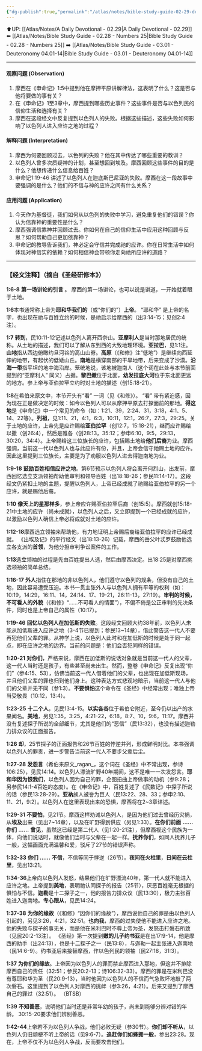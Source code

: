 ```yaml
---
{"dg-publish":true,"permalink":"/atlas/notes/bible-study-guide-02-29-deuteronomy-01/"}
---
```


⬆️UP: [[Atlas/Notes/A Daily Devotional - 02.29\|A Daily Devotional - 02.29]]
⬅️ [[Atlas/Notes/Bible Study Guide - 02.28 - Numbers 25\|Bible Study Guide - 02.28 - Numbers 25]]
➡️ [[Atlas/Notes/Bible Study Guide - 03.01 - Deuteronomy 04.01-14\|Bible Study Guide - 03.01 - Deuteronomy 04.01-14]] 

---

#### 观察问题 (Observation)

1. 摩西在《申命记》1:5中提到他在摩押平原讲解律法，这表明了什么？这是否与他将要做的事有关？
2. 在《申命记》1至3章中，摩西提到哪些历史事件？这些事件是否与以色列民的信仰生活和选择有关？
3. 摩西在这段经文中反复提到以色列人的失败。根据这些描述，这些失败如何影响了以色列人进入应许之地的过程？

#### 解释问题 (Interpretation)

1. 摩西为何要回顾过去，以色列的失败？他在其中传达了哪些重要的教训？
2. 以色列人曾多次质疑神的计划，甚至想回到埃及。摩西回顾这些事件的目的是什么？他想传递什么信息给百姓？
3. 申命记1:19-46 讲述了以色列人在迦底斯巴尼亚的失败。摩西在这一段故事中要强调的是什么？他们的不信与神的应许之间有什么关系？

#### 应用问题 (Application)

1. 今天作为基督徒，我们如何从以色列的失败中学习，避免重复他们的错误？你认为信靠神的重要性是什么？
2. 摩西强调信靠神并回顾过去。你如何在自己的信仰生活中应用这种回顾与反思？如何帮助自己更加依靠神？
3. 申命记的教导告诉我们，神必定会守信并完成祂的应许。你在日常生活中如何体现对神信实的依赖？如何相信神会带领你走向祂所应许的道路？
---
### 【经文注释】（摘自《圣经研修本》）

**1:6-8** **第一场讲论的引言** 。 摩西的第一场讲论，也可以说是讲道，一开始就着眼于土地。

**1:6**本书通常称上帝为**耶和华我们的**（或“你们的”）**上帝**。 “耶和华” 是上帝的名字，也出现在祂与百姓立约的时候，是祂启示给摩西的（出3:14-15；见创2:4注）。

**1:7** **转到**，民10:11-12记述以色列人离开西奈山。**亚摩利人**是当时那地居民的统称。从土地的描述，我们可以了解从东到西的大致地理环境。**亚拉巴**，见1:1注。**山地**指从西边俯瞰约旦河谷的高山山脊。**高原**（《和修》注“低地”）是继续向西延伸的地带，有起伏的低矮山丘。**南地**是横穿南部的干旱地带，后来变成了沙漠。**沿海一带**指平坦的地中海沿岸。笼统地说，该地被迦南人（这个词在此处与本节前面提到的“亚摩利人” 同义）占据。**黎巴嫩**位于北面，**幼发拉底大河**位于东北面更远的地方。参上帝与亚伯拉罕立约时对土地的描述（创15:18-21）。

**1:8**在希伯来原文中，本节开头有“看” 一词（见《和修》）。 “看” 带有紧迫感，因为现在正是做决定的时候：如今以色列人可以从摩押平原去打探面前的那地。**得这地**是《申命记》中一个常见的命令（如：1:21、39，2:24、31，3:18，4:1、5、14、22等）。**列祖**，见1:11、21，4:1，6:3，10:11，12:1，26:7，27:3，29:25。关于土地的应许，上帝先是应许赐给**亚伯拉罕**（创12:7，15:18-21），继而应许赐给以撒（创26:4），然后是雅各（创28:13，35:12；参申6:10，9:5，29:13，30:20，34:4）。上帝赐给这三位族长的应许，包括赐土地给**他们后裔**为业。摩西强调，当前这一代以色列人也与此应许有份，并且，上帝会信守祂赐土地的应许。因此这里提到三位族长，主要是为了劝服以色列人进去得迦南地为业。

**1:9-18** **鼓励百姓相信应许之地**。第6节预示以色列人将会离开何烈山，出发前，摩西回忆选立支派领袖帮助他审判和领导百姓（出18:18-26；参民11:14-17）。这段经文仍紧扣土地的主题，提醒以色列人，上帝已经成就了祂赐给亚伯拉罕的另一个应许，就是赐他后裔。

**1:10** **像天上的星那样多**，参上帝应许赐亚伯拉罕后裔（创15:5）。摩西就创15:18-21中土地的应许（尚未成就），以色列人之后，又立即提到一个已经成就的应许，以激励以色列人确信上帝必将成就对土地的应许。

**1:12-18**摩西选立领袖来帮助他，有力地证明上帝赐后裔给亚伯拉罕的应许已经成就。 《出埃及记》的平行经文（出18:13-26）记载，摩西的岳父叶忒罗鼓励他选立各支派的**首领**，为他分担审判争讼案件的工作。

**1:13**选**立**领袖的过程是先由百姓提出人选，然后由摩西决定。出18:25是对摩西挑选领袖的简单总结。

**1:16-17** **外人**指住在那地的非以色列人，他们遵守以色列的规条，但没有自己的土地，因此容易遭受压迫。本书一贯主张外人与以色列人拥有平等的权利（如：10:19，14:29，16:11、14，24:14、17、19-21，26:11-13，27:19）。**审判的时候，不可看人的外貌**（《和修》“……不可看人的情面”），不偏不倚是公正审判的先决条件，同时也是上帝自己的属性（10:17）。

**1:19-46** **回忆以色列人在加低斯的失败**。这段经文回顾大约38年前，以色列人未能从加低斯进入应许之地（3-4节已提到；参民13~14章），借此警告这一代人不要再犯他们父辈的罪。从神学上说，以色列人此时和在加低斯的时候是处于同一起点，即在应许之地的边界。当前的问题是：他们会否犯同样的错误。

**1:20-21** **对你们**，严格来说，摩西在加低斯的说话对象就是当前这一代人的父辈，这一代人当时还是孩子，有些甚至尚未出生。然而，整卷《申命记》反复出现“你们”（参4:15、53），仿佛当前这一代人借着他们的父辈，也出现在加低斯现场，并且他们父辈的罪也归到他们身上。这种表达方式悲观地暗示，当前这一代人与他们的父辈并无不同（参1:3）。**不要惧怕**这个命令在《圣经》中经常出现；唯独上帝当受敬畏（10:12，13:4）。

**1:23-25** **十二个人**，见民13:4-15。**以实各谷**位于希伯仑附近，至今仍以出产的水果闻名。**美地**，另见1:35，3:25，4:21-22，6:18，8:7、10，9:6，11:17。摩西并没有复述探子所说的全部细节，尤其是他们的“恶信”（民13:32），也没有描述迦勒力排众议的正面报告。

**1:26** **却**，25节探子的正面报告和26节百姓的悖逆并列，形成鲜明对比。本书强调以色列人的罪责，进一步警告当前这一代人不要步父辈后尘。

**1:27-28** **发怨言**（希伯来原文_ragan_，这个词在《圣经》中不常出现，参诗106:25），见民14:14。以色列人漂流旷野40年期间，这不是唯一一次发怨言。**耶和华因为恨我们**，以色列人因为自己的罪，企图扭曲上帝做事的动机（参9:28；另参民14:1-4百姓的态度）。在《申命记》中，百姓复述了《民数记》中探子所说的话（参民13:28-29）。**亚衲**族人被誉为巨人（民13:22、28、33；参申2:10、11、21，9:2）。以色列人在这里表现出来的恐惧，摩西将在2~3章详述。

**1:29-31** **不要怕**，见21节。摩西这样劝诫以色列人，是因为他们过去曾经历灾祸，从**埃及**出来（见出7~14章），以及在旷野得到供应（另见1:33）。**在你们前面** **……** **你们** **……** **曾见**，虽然这已经是第二代人（见1:20-21注），但摩西视这个民族为一体，向他们说话时，就像他们当时与父辈在一起一样。**抚养你们**，如同人抚养儿子一般，这幅画面充满温馨和爱，驳斥了27节的错误声称。

**1:32-33** **你们** **……** **不信**，不信等同于悖逆（26节）。**夜间在火柱里**，**日间在云柱里**，见出13:21。

**1:34-36**上帝向以色列人发怒，结果他们在旷野漂流40年，第一代人就不能进入应许之地。上帝提到**美地**，表明祂认同探子的报告（25节），厌恶百姓毫无根据的惧怕与不信。**迦勒**是十二探子之一，他的报告力排众议（民13:30），极力主张百姓进入迦南地。**专心跟从**，见民14:24。

**1:37-38** **为你的缘故**（《和修》“因你们的缘故”），摩西说他自己的罪是由以色列人引起的，另见3:26，4:21，32:51。**也向我**，摩西的过失使他不能进入应许之地。他的失败与探子的事无关，而是他在米利巴时不尊上帝为圣，发怒击打磐石所致（见民20:2-13注）。 《圣经》第一次提到**嫩的儿子约书亚**是在出17:9-14，他是摩西的助手（出24:13），也是十二探子之一（民13:8），与迦勒一起主张进入迦南地（民14:6-9）。约书亚后来接替摩西，作以色列民的领袖（民27:18，31:3）。

**1:37 为你们的缘故**。上帝因为以色列人的罪而禁止摩西进入那地，但这并不排除摩西自己的责任（32:51；参民20:2-13；诗106:32-33）。摩西的罪是在米利巴没有尊耶和华为圣（民20:9-13），当时他因为以色列人的不信而气急败坏地敲了两次磐石。这里提到了以色列人对摩西的挑衅（参3:26，4:21）。后来又提到了摩西自己的罪过（32:51）。 （BTSB）

**1:39** **不知善恶**，说明他们当时还是非常年幼的孩子，尚未到能够分辨对错的年龄。 30:15-20要求他们辨别善恶。

**1:42-44**上帝若不为以色列人争战，他们必败无疑（参30节）。**你们却不听从**，以色列人仍旧顽梗不听上帝的话（见9:6-7）。**追赶你们如蜂拥一般**，参出23:28。现在，上帝不仅不为以色列人争战，反而要攻击他们。